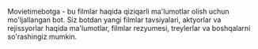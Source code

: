 Movietimebotga - bu filmlar haqida qiziqarli ma'lumotlar olish uchun mo'ljallangan bot. Siz botdan yangi filmlar tavsiyalari, aktyorlar va rejissyorlar haqida ma'lumotlar, filmlar rezyumesi, treylerlar va boshqalarni so'rashingiz mumkin.
